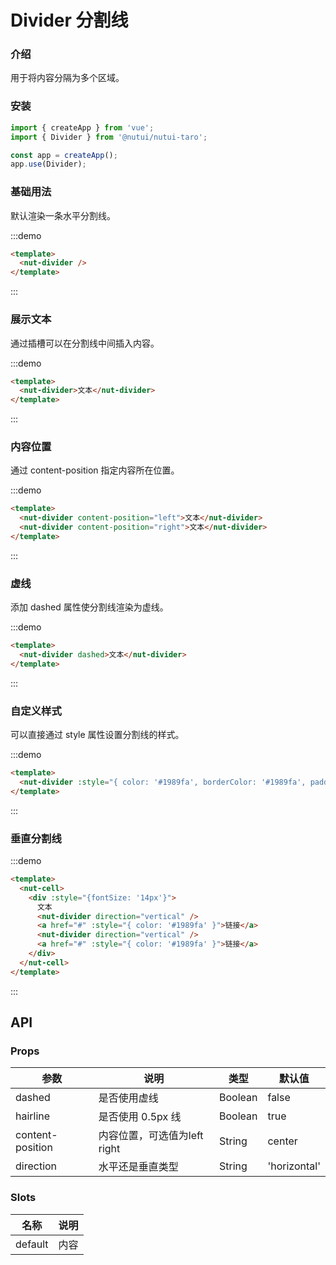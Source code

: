 # Divider 分割线

### 介绍
    
用于将内容分隔为多个区域。

### 安装
``` javascript
import { createApp } from 'vue';
import { Divider } from '@nutui/nutui-taro';

const app = createApp();
app.use(Divider);
```



### 基础用法

默认渲染一条水平分割线。

:::demo

``` html
<template>
  <nut-divider />
</template>
```

:::

### 展示文本

通过插槽可以在分割线中间插入内容。

:::demo

``` html
<template>
  <nut-divider>文本</nut-divider>
</template>
```

:::

### 内容位置

通过 content-position 指定内容所在位置。

:::demo

``` html
<template>
  <nut-divider content-position="left">文本</nut-divider>
  <nut-divider content-position="right">文本</nut-divider>
</template>
```

:::

### 虚线

添加 dashed 属性使分割线渲染为虚线。

:::demo

``` html
<template>
  <nut-divider dashed>文本</nut-divider>
</template>
```

:::

### 自定义样式

可以直接通过 style 属性设置分割线的样式。

:::demo

``` html
<template>
  <nut-divider :style="{ color: '#1989fa', borderColor: '#1989fa', padding: '0 16px' }">文本</nut-divider>
</template>
```

:::

### 垂直分割线

:::demo

``` html
<template>
  <nut-cell>
    <div :style="{fontSize: '14px'}">
      文本
      <nut-divider direction="vertical" />
      <a href="#" :style="{ color: '#1989fa' }">链接</a>
      <nut-divider direction="vertical" />
      <a href="#" :style="{ color: '#1989fa' }">链接</a>
    </div>
  </nut-cell>
</template>
```

:::

## API

### Props

| 参数         | 说明                             | 类型   | 默认值           |
|--------------|----------------------------------|--------|------------------|
| dashed         | 是否使用虚线               | Boolean | false                |
| hairline        | 是否使用 0.5px 线                         | Boolean | true                |
| content-position        | 内容位置，可选值为left right                         | String | center                |
| direction         | 水平还是垂直类型               | String | 'horizontal'                |

### Slots

| 名称 | 说明           | 
|--------|----------------|
| default  | 内容 | 
    